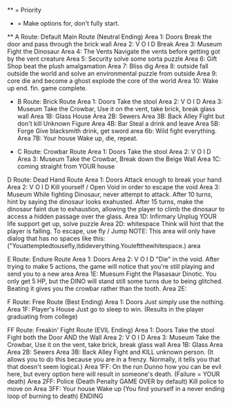 ** = Priority
* = Make options for, don't fully start.

** A Route: Default Main Route (Neutral Ending)
  Area 1: Doors
    Break the door and pass through the brick wall
  Area 2: V O I D
    Break
  Area 3: Museum
    Fight the Dinosaur
  Area 4: The Vents
    Navigate the vents before getting got by the vent creature
  Area 5: Security
    solve some sorta puzzle
  Area 6: Gift Shop
    beat the plush amalgamation
  Area 7: Bliss
    dig
  Area 8: outside
    fall outside the world and solve an environmental puzzle from outside
  Area 9: core
    die and become a ghost
    explode the core of the world
  Area 10: Wake up
    end. fin. game complete.

* B Route: Brick Route 
  Area 1: Doors
    Take the stool
  Area 2: V O I D
  Area 3: Museum
    Take the Crowbar, Use it on the vent, take brick, break glass wall
  Area 1B: Glass House
  Area 2B: Sewers
  Area 3B: Back Alley
    Fight but don't kill Unknown Figure
  Area 4B: Bar
    Steal a drink and leave
  Area 5B: Forge
    Give blacksmith drink, get sword
  area 6b: Wild
    fight everything.
  Area 7B: Your house
    Wake up, die, repeat.

* C Route: Crowbar Route
  Area 1: Doors
    Take the stool
  Area 2: V O I D
  Area 3: Museum
    Take the Crowbar, Break down the Beige Wall
  Area 1C: coming straight from YOUR house
    

D Route: Dead Hand Route
  Area 1: Doors
    Attack enough to break your hand
  Area 2: V O I D
    Kill yourself / Open Void in order to escape the void
  Area 3: Museum
    While fighting Dinosaur, never attempt to attack. After 10 turns, hint by saying the dinosaur looks exahusted. After 15 turns, make the dinosaur faint due to exhaustion, allowing the player to climb the dinosaur to access a hidden passage over the glass.
  Area 1D: Infirmary
    Unplug YOUR life support
    get up, solve puzzle
  Area 2D: whitespace
    Think will hint that the player is falling. To escape, use fly / Jump
    NOTE: This area will only have dialog that has no spaces like this: ("Youattemptedtousefly,itdideverything.Youleftthewhitespace.)
  area

E Route: Endure Route
  Area 1: Doors
  Area 2: V O I D
    "Die" in the void. After trying to make 5 actions, the game will notice that you're still playing and send you to a new area
  Area 1E: Muesum
    Fight the Plasasaur Dinotic. You only get 5 HP, but the DINO will stand still some turns due to being glitched.
    Beating it gives you the crowbar rather than the tooth.
  Area 2E: 

F Route: Free Route (Best Ending)
  Area 1: Doors
    Just simply use the nothing.
  Area 1F: Player's House
    Just go to sleep to win. (Results in the player graduating from college)

FF Route: Freakin' Fight Route (EVIL Ending)
  Area 1: Doors
    Take the stool
    Fight both the Door AND the Wall
  Area 2: V O I D
  Area 3: Museum
    Take the Crowbar, Use it on the vent, take brick, break glass wall
  Area 1B: Glass Area
  Area 2B: Sewers
  Area 3B: Back Alley
    Fight and KILL unknown person. (It allows you to do this because you are in a frenzy. Normally, it tells you that that doesn't seem logical.)
  Area 1FF: On the run
    Dunno how you can be evil here, but every option here will result in someone's death. (Failure = YOUR death)
  Area 2FF: Police
    (Death Penalty GAME OVER by default)
    Kill police to move on
  Area 3FF: Your house
    Wake up (You find yourself in a never ending loop of burning to death) ENDING
